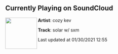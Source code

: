 ## Currently Playing on SoundCloud

[<img align="left" width="100" src="https://i1.sndcdn.com/artworks-KmIVbz6qTHc1w2Qb-qAJoRQ-t50x50.jpg">](https://soundcloud.com/cozykevvv/w-sxm)

**Artist**: cozy kev 

**Track**: solar w/ sxm

Last updated at 01/30/2021 12:55
